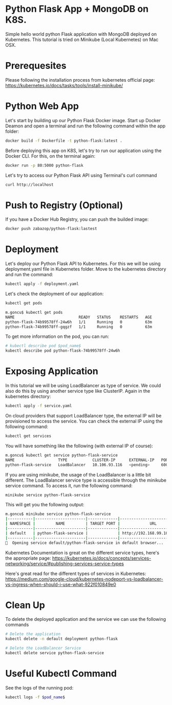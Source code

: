 # Python Flask App + MongoDB on K8S.

Simple hello world python Flask application with MongoDB deployed on Kubernetes.
This tutorial is tried on Minikube (Local Kubernetes) on Mac OSX.

# Prerequesites

Please following the installation process from kubernetes official page:
https://kubernetes.io/docs/tasks/tools/install-minikube/

# Python Web App

Let's start by building up our Python Flask Docker image. Start up Docker Deamon and open a terminal and run the following command within the app folder:

```bash
docker build -f Dockerfile -t python-flask:latest .
```

Before deploying this app on K8S, let's try to run our application using the Docker CLI. For this, on the terminal again:

```bash
docker run -p 80:5000 python-flask
```

Let's try to access our Python Flask API using Terminal's curl command

```bash
curl http://localhost
```

# Push to Registry (Optional)

If you have a Docker Hub Registry, you can push the builded image:

```bash
docker push zabazop/python-flask:lastest
```

# Deployment 

Let's deploy our Python Flask API to Kubernetes. For this we will be using deployment.yaml file in Kubernetes folder. Move to the kubernetes directory and run the command:

```bash
kubectl apply -f deployment.yaml  
```

Let's check the deployment of our application:

```bash
kubectl get pods

m.goncu$ kubectl get pods 
NAME                            READY   STATUS    RESTARTS   AGE
python-flask-74b99578ff-24w6h   1/1     Running   0          63m
python-flask-74b99578ff-gqgzf   1/1     Running   0          63m
```

To get more information on the pod, you can run:

```bash
# kubectl describe pod $pod_name$
kubectl describe pod python-flask-74b99578ff-24w6h
```

# Exposing Application

In this tutorial we will be using LoadBalancer as type of service. We could also do this by using another service type like ClusterIP. Again in the kubernetes directory:

```bash
kubectl apply -f service.yaml  
```

On cloud providers that support LoadBalancer type, the external IP will be provisioned to access the service. You can check the external IP using the following command:

```bash
kubectl get services
```

You will have something like the following (with external IP of course):

```bash
m.goncu$ kubectl get service python-flask-service
NAME                   TYPE           CLUSTER-IP      EXTERNAL-IP   PORT(S)          AGE
python-flask-service   LoadBalancer   10.106.93.116   <pending>     6000:32405/TCP   29s
```

If you are using minikube, the usage of the LoadBalancer is a little bit different. The LoadBalancer service type is accessible through the minikube service command. To access it, run the following command:

```bash
minikube service python-flask-service
```

This will get you the following output:

```bash
m.goncu$ minikube service python-flask-service
|-----------|----------------------|-------------|-----------------------------|
| NAMESPACE |         NAME         | TARGET PORT |             URL             |
|-----------|----------------------|-------------|-----------------------------|
| default   | python-flask-service |             | http://192.168.99.100:31466 |
|-----------|----------------------|-------------|-----------------------------|
🎉  Opening service default/python-flask-service in default browser...
```

Kubernetes Documentation is great on the different service types, here's the appropriate page:
https://kubernetes.io/docs/concepts/services-networking/service/#publishing-services-service-types

Here's great read for the different types of services in Kubernetes: https://medium.com/google-cloud/kubernetes-nodeport-vs-loadbalancer-vs-ingress-when-should-i-use-what-922f010849e0


# Clean Up

To delete the deployed application and the service we can use the following commands

```bash
# Delete the application
kubectl delete -n default deployment python-flask

# Delete the LoadBalancer Service 
kubectl delete service python-flask-service
```


# Useful Kubectl Command

See the logs of the running pod:

```bash
kubectl logs -f $pod_name$
```